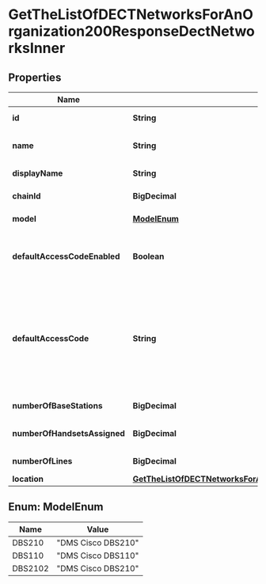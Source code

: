 

# GetTheListOfDECTNetworksForAnOrganization200ResponseDectNetworksInner


## Properties

| Name | Type | Description | Notes |
|------------ | ------------- | ------------- | -------------|
|**id** | **String** | Unique identifier for the DECT network. |  |
|**name** | **String** | Name of the DECT network. This should be unique across the location. |  |
|**displayName** | **String** | DECT network name displayed on the handset. |  [optional] |
|**chainId** | **BigDecimal** | Chain ID of the DECT network. |  |
|**model** | [**ModelEnum**](#ModelEnum) | Base station model deployed in the DECT network. |  |
|**defaultAccessCodeEnabled** | **Boolean** | Default access code is enabled. If true, the default access code is mandatory. If false, auto-generated access code is used. |  |
|**defaultAccessCode** | **String** | Default access code for the DECT network. The default access code should be unique within the same location to avoid the handset accidentally registering with base stations from different DECT networks in range. This is mandatory when &#x60;defaultAccessCodeEnabled&#x60; is true. |  |
|**numberOfBaseStations** | **BigDecimal** | Number of base stations in the DECT network. |  |
|**numberOfHandsetsAssigned** | **BigDecimal** | Number of handsets assigned to the DECT network. |  |
|**numberOfLines** | **BigDecimal** | Number of lines in the DECT network. |  |
|**location** | [**GetTheListOfDECTNetworksForAnOrganization200ResponseDectNetworksInnerLocation**](GetTheListOfDECTNetworksForAnOrganization200ResponseDectNetworksInnerLocation.md) |  |  |



## Enum: ModelEnum

| Name | Value |
|---- | -----|
| DBS210 | &quot;DMS Cisco DBS210&quot; |
| DBS110 | &quot;DMS Cisco DBS110&quot; |
| DBS2102 | &quot;DMS Cisco DBS210&quot; |



